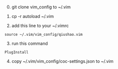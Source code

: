 0. git clone vim_config to ~/.vim

1. cp -r autoload ~/.vim

2. add this line to your ~/.vimrc
```
source ~/.vim/vim_config/qiushao.vim
``` 

3. run this command
```
PlugInstall
```

4. copy ~/.vim/vim_config/coc-settings.json to ~/.vim
